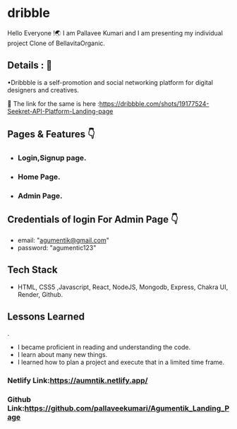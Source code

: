 # dribble

Hello Everyone !🌏 I am Pallavee Kumari and I am presenting my individual project Clone of BellavitaOrganic.


## Details : 🔭

•Dribbble is a self-promotion and social networking platform for digital designers and creatives.

🚀 The link for the same is here :https://dribbble.com/shots/19177524-Seekret-API-Platform-Landing-page


## Pages & Features 👇

 - ### Login,Signup page.    
 - ### Home Page.
 - ### Admin Page.
 
 
## Credentials of login For Admin Page 👇

* email: "agumentik@gmail.com"
* password: "agumentic123"


 ## Tech Stack

* HTML, CSS5 ,Javascript, React, NodeJS, Mongodb, Express, Chakra UI, Render, Github.

## Lessons Learned
.
- I became proficient in reading and understanding the code.
- I learn about many new things.
- I learned how to plan a project and execute that in a limited time frame.


### Netlify Link:https://aumntik.netlify.app/

### Github Link:https://github.com/pallaveekumari/Agumentik_Landing_Page

